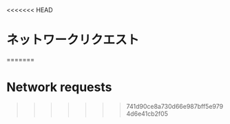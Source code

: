 
<<<<<<< HEAD
# ネットワークリクエスト
=======
# Network requests
>>>>>>> 741d90ce8a730d66e987bff5e9794d6e41cb2f05
